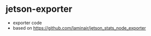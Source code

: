 # jetson-exporter
- exporter code
- based on https://github.com/laminair/jetson_stats_node_exporter

